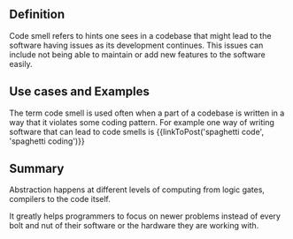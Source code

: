 ## Definition
Code smell refers to hints one sees in a codebase that might lead to the software having issues as its development continues. 
This issues can include not being able to maintain or add new features to the software easily.

## Use cases and Examples
The term code smell is used often when a part of a codebase is written in a way that it violates some coding pattern.
For example one way of writing software that can lead to code smells is {{linkToPost('spaghetti code', 'spaghetti coding')}}

## Summary
Abstraction happens at different levels of computing from logic gates, compilers to the code itself. 

It greatly helps programmers to focus on newer problems instead of every bolt and nut of their software or the hardware they are working with.